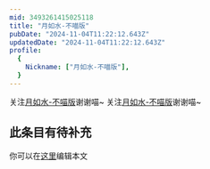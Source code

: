 ```yaml
---
mid: 3493261415025118
title: "月如水-不喵版"
pubDate: "2024-11-04T11:22:12.643Z"
updatedDate: "2024-11-04T11:22:12.643Z"
profile:
  {
    Nickname: ["月如水-不喵版"],
  }
---
```


关注[月如水-不喵版](https://space.bilibili.com/3493261415025118)谢谢喵~ 关注[月如水-不喵版](https://space.bilibili.com/3493261415025118)谢谢喵~

## 此条目有待补充
你可以在[这里](https://github.com/Yuhanawa/VTuber.ICU-Content/edit/master/v/月如水-不喵版/index.md)编辑本文
